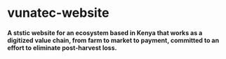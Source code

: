 # vunatec-website
#### A ststic website for an ecosystem based in Kenya that works as a digitized value chain, from farm to market to payment, committed to an effort to eliminate post-harvest loss.
